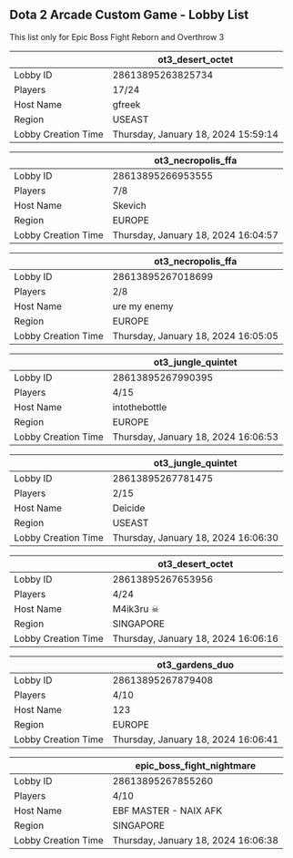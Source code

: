 ## Dota 2 Arcade Custom Game - Lobby List

This list only for Epic Boss Fight Reborn and Overthrow 3

|  | ot3_desert_octet |
| ------ | ------ |
| Lobby ID | 28613895263825734 |
| Players | 17/24 |
| Host Name | gfreek |
| Region | USEAST |
| Lobby Creation Time | Thursday, January 18, 2024 15:59:14 |


|  | ot3_necropolis_ffa |
| ------ | ------ |
| Lobby ID | 28613895266953555 |
| Players | 7/8 |
| Host Name | Skevich |
| Region | EUROPE |
| Lobby Creation Time | Thursday, January 18, 2024 16:04:57 |


|  | ot3_necropolis_ffa |
| ------ | ------ |
| Lobby ID | 28613895267018699 |
| Players | 2/8 |
| Host Name | ure my enemy |
| Region | EUROPE |
| Lobby Creation Time | Thursday, January 18, 2024 16:05:05 |


|  | ot3_jungle_quintet |
| ------ | ------ |
| Lobby ID | 28613895267990395 |
| Players | 4/15 |
| Host Name | intothebottle |
| Region | EUROPE |
| Lobby Creation Time | Thursday, January 18, 2024 16:06:53 |


|  | ot3_jungle_quintet |
| ------ | ------ |
| Lobby ID | 28613895267781475 |
| Players | 2/15 |
| Host Name | Deicide |
| Region | USEAST |
| Lobby Creation Time | Thursday, January 18, 2024 16:06:30 |


|  | ot3_desert_octet |
| ------ | ------ |
| Lobby ID | 28613895267653956 |
| Players | 4/24 |
| Host Name | M4ik3ru ☠ |
| Region | SINGAPORE |
| Lobby Creation Time | Thursday, January 18, 2024 16:06:16 |


|  | ot3_gardens_duo |
| ------ | ------ |
| Lobby ID | 28613895267879408 |
| Players | 4/10 |
| Host Name | 123 |
| Region | EUROPE |
| Lobby Creation Time | Thursday, January 18, 2024 16:06:41 |


|  | epic_boss_fight_nightmare |
| ------ | ------ |
| Lobby ID | 28613895267855260 |
| Players | 4/10 |
| Host Name | EBF MASTER - NAIX AFK |
| Region | SINGAPORE |
| Lobby Creation Time | Thursday, January 18, 2024 16:06:38 |


